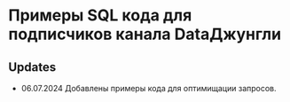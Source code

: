 # Примеры SQL кода для подписчиков канала DataДжунгли


## Updates

- 06.07.2024 Добавлены примеры кода для оптимищации запросов.

